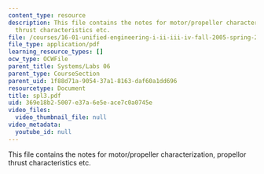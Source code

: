 ```yaml
---
content_type: resource
description: This file contains the notes for motor/propeller characterization, propellor
  thrust characteristics etc.
file: /courses/16-01-unified-engineering-i-ii-iii-iv-fall-2005-spring-2006/369e18b25007e37a6e5eace7c0a0745e_spl3.pdf
file_type: application/pdf
learning_resource_types: []
ocw_type: OCWFile
parent_title: Systems/Labs 06
parent_type: CourseSection
parent_uid: 1f88d71a-9054-37a1-8163-daf60a1dd696
resourcetype: Document
title: spl3.pdf
uid: 369e18b2-5007-e37a-6e5e-ace7c0a0745e
video_files:
  video_thumbnail_file: null
video_metadata:
  youtube_id: null
---
```

This file contains the notes for motor/propeller characterization, propellor thrust characteristics etc.